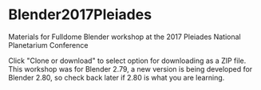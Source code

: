 # Blender2017Pleiades
Materials for Fulldome Blender workshop at the 2017 Pleiades National Planetarium Conference 

Click "Clone or download" to select option for downloading as a ZIP file.
This workshop was for Blender 2.79, a new version is being developed for Blender 2.80, so check back later if 2.80 is what you are learning.
